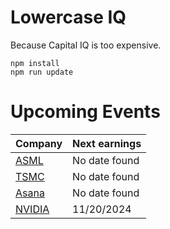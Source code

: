 # Lowercase IQ

Because Capital IQ is too expensive.

```
npm install
npm run update
```

# Upcoming Events

Company | Next earnings
--- | ---
[ASML](https://www.asml.com/en/investors/financial-calendar) | No date found
[TSMC](https://investor.tsmc.com/english/financial-calendar) | No date found
[Asana](https://investors.asana.com/events-and-presentations/) | No date found
[NVIDIA](https://investor.nvidia.com/events-and-presentations/events-and-presentations/) | 11/20/2024